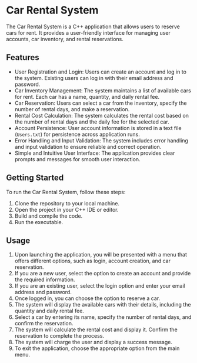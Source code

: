 # Car Rental System

The Car Rental System is a C++ application that allows users to reserve cars for rent. It provides a user-friendly interface for managing user accounts, car inventory, and rental reservations. 

## Features

- User Registration and Login: Users can create an account and log in to the system. Existing users can log in with their email address and password.
- Car Inventory Management: The system maintains a list of available cars for rent. Each car has a name, quantity, and daily rental fee.
- Car Reservation: Users can select a car from the inventory, specify the number of rental days, and make a reservation.
- Rental Cost Calculation: The system calculates the rental cost based on the number of rental days and the daily fee for the selected car.
- Account Persistence: User account information is stored in a text file (`Users.txt`) for persistence across application runs.
- Error Handling and Input Validation: The system includes error handling and input validation to ensure reliable and correct operation.
- Simple and Intuitive User Interface: The application provides clear prompts and messages for smooth user interaction.

## Getting Started

To run the Car Rental System, follow these steps:

1. Clone the repository to your local machine.
2. Open the project in your C++ IDE or editor.
3. Build and compile the code.
4. Run the executable.

## Usage

1. Upon launching the application, you will be presented with a menu that offers different options, such as login, account creation, and car reservation.
2. If you are a new user, select the option to create an account and provide the required information.
3. If you are an existing user, select the login option and enter your email address and password.
4. Once logged in, you can choose the option to reserve a car.
5. The system will display the available cars with their details, including the quantity and daily rental fee.
6. Select a car by entering its name, specify the number of rental days, and confirm the reservation.
7. The system will calculate the rental cost and display it. Confirm the reservation to complete the process.
8. The system will charge the user and display a success message.
9. To exit the application, choose the appropriate option from the main menu.

